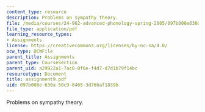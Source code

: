 ```yaml
---
content_type: resource
description: Problems on sympathy theory.
file: /media/courses/24-962-advanced-phonology-spring-2005/097b008e630a50c984653d76baf1839b_assignment9.pdf
file_type: application/pdf
learning_resource_types:
- Assignments
license: https://creativecommons.org/licenses/by-nc-sa/4.0/
ocw_type: OCWFile
parent_title: Assignments
parent_type: CourseSection
parent_uid: a29922a1-7ac8-0f6e-f4d7-d7d1b79f14bc
resourcetype: Document
title: assignment9.pdf
uid: 097b008e-630a-50c9-8465-3d76baf1839b
---
```

Problems on sympathy theory.